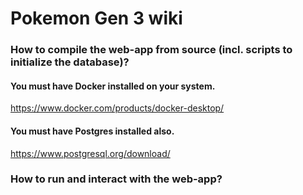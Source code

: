 # Pokemon Gen 3 wiki




### How to compile the web-app from source (incl. scripts to initialize the database)?

#### You must have Docker installed on your system. 
https://www.docker.com/products/docker-desktop/

#### You must have Postgres installed also.
https://www.postgresql.org/download/


### How to run and interact with the web-app?
